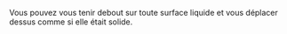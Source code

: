 Vous pouvez vous tenir debout sur toute surface liquide et vous déplacer dessus comme si elle était solide.

